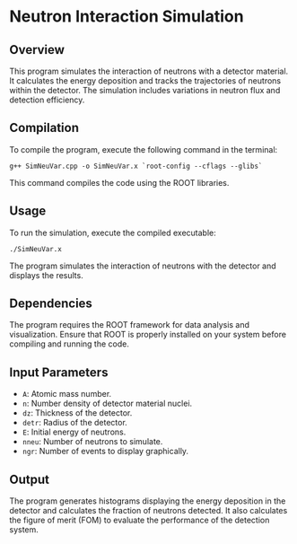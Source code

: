
# Neutron Interaction Simulation

## Overview
This program simulates the interaction of neutrons with a detector material. It calculates the energy deposition and tracks the trajectories of neutrons within the detector. The simulation includes variations in neutron flux and detection efficiency.

## Compilation
To compile the program, execute the following command in the terminal:
```
g++ SimNeuVar.cpp -o SimNeuVar.x `root-config --cflags --glibs`
```
This command compiles the code using the ROOT libraries.

## Usage
To run the simulation, execute the compiled executable:
```
./SimNeuVar.x
```
The program simulates the interaction of neutrons with the detector and displays the results.

## Dependencies
The program requires the ROOT framework for data analysis and visualization. Ensure that ROOT is properly installed on your system before compiling and running the code.

## Input Parameters
- `A`: Atomic mass number.
- `n`: Number density of detector material nuclei.
- `dz`: Thickness of the detector.
- `detr`: Radius of the detector.
- `E`: Initial energy of neutrons.
- `nneu`: Number of neutrons to simulate.
- `ngr`: Number of events to display graphically.

## Output
The program generates histograms displaying the energy deposition in the detector and calculates the fraction of neutrons detected. It also calculates the figure of merit (FOM) to evaluate the performance of the detection system.
